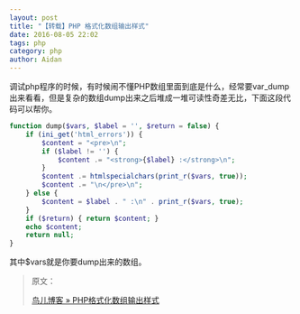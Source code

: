 ```yaml
---
layout: post
title: "【转载】PHP 格式化数组输出样式"
date: 2016-08-05 22:02
tags: php
category: php
author: Aidan
---
```


调试php程序的时候，有时候闹不懂PHP数组里面到底是什么，经常要var_dump出来看看，但是复杂的数组dump出来之后堆成一堆可读性奇差无比，下面这段代码可以帮你。

```php
function dump($vars, $label = '', $return = false) {
    if (ini_get('html_errors')) {
        $content = "<pre>\n";
        if ($label != '') {
            $content .= "<strong>{$label} :</strong>\n";
        }
        $content .= htmlspecialchars(print_r($vars, true));
        $content .= "\n</pre>\n";
    } else {
        $content = $label . " :\n" . print_r($vars, true);
    }
    if ($return) { return $content; }
    echo $content;
    return null;
}
```

其中$vars就是你要dump出来的数组。

>原文：
>
>[鸟儿博客 » PHP格式化数组输出样式](http://www.birdol.com/web/751.html)
